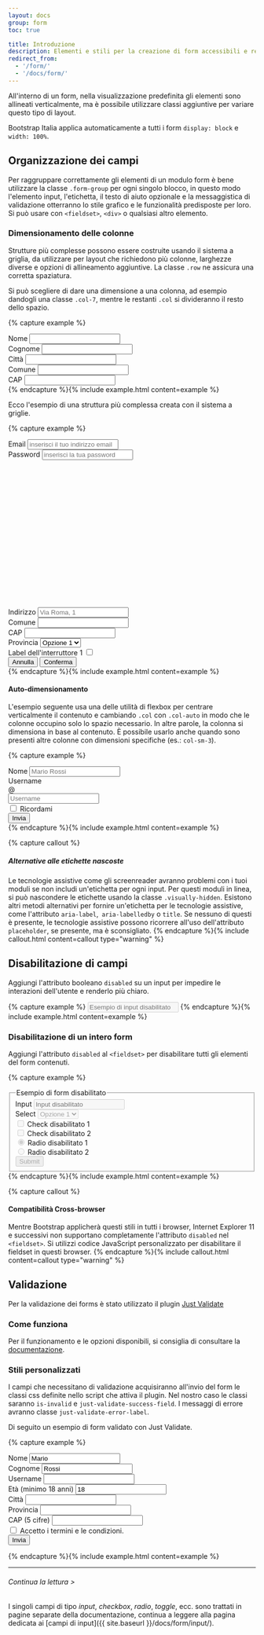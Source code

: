 ```yaml
---
layout: docs
group: form
toc: true

title: Introduzione
description: Elementi e stili per la creazione di form accessibili e responsivi
redirect_from:
  - '/form/'
  - '/docs/form/'
---
```


All'interno di un form, nella visualizzazione predefinita gli elementi sono allineati verticalmente, ma è possibile utilizzare classi aggiuntive per variare questo tipo di layout.

Bootstrap Italia applica automaticamente a tutti i form `display: block` e `width: 100%`.

## Organizzazione dei campi

Per raggruppare correttamente gli elementi di un modulo form è bene utilizzare la classe `.form-group` per ogni singolo blocco, in questo modo l'elemento input, l'etichetta, il testo di aiuto opzionale e la messaggistica di validazione otterranno lo stile grafico e le funzionalità predisposte per loro. Si può usare con `<fieldset>`, `<div>` o qualsiasi altro elemento.

### Dimensionamento delle colonne

Strutture più complesse possono essere costruite usando il sistema a griglia, da utilizzare per layout che richiedono più colonne, larghezze diverse e opzioni di allineamento aggiuntive. La classe `.row` ne assicura una corretta spaziatura.

Si può scegliere di dare una dimensione a una colonna, ad esempio dandogli una classe `.col-7`, mentre le restanti `.col` si divideranno il resto dello spazio.

{% capture example %}

<div>
  <div class="row">
    <div class="form-group col-md-6">
      <label for="formNome">Nome</label>
      <input type="text" class="form-control" id="formNome">
    </div>
    <div class="form-group col-md-6">
      <label for="formCognome">Cognome</label>
      <input type="text" class="form-control" id="formCognome">
    </div>
  </div>
  <div class="row">
    <div class="form-group col-7">
      <label for="Citta">Città</label>
      <input type="text" class="form-control" id="Citta">
    </div>
    <div class="form-group col">
      <label for="Comune">Comune</label>
      <input type="text" class="form-control" id="Comune">
    </div>
    <div class="form-group col">
      <label for="CAP">CAP</label>
      <input type="text" class="form-control" id="CAP">
    </div>
  </div>
</div>
{% endcapture %}{% include example.html content=example %}

Ecco l'esempio di una struttura più complessa creata con il sistema a griglie.

{% capture example %}

<div>
  <div class="row">
    <div class="form-group col-md-6">
      <label for="inputEmail4">Email</label>
      <input type="email" class="form-control" id="inputEmail4" placeholder="inserisci il tuo indirizzo email">
    </div>
    <div class="form-group col-md-6">
      <label for="exampleInputPassword">Password</label>
      <input type="password" data-bs-input class="form-control input-password" id="exampleInputPassword" placeholder="inserisci la tua password">
      <span class="password-icon" aria-hidden="true">
        <svg class="password-icon-visible icon icon-sm"><use href="{{ site.baseurl }}/dist/svg/sprites.svg#it-password-visible"></use></svg>
        <svg class="password-icon-invisible icon icon-sm d-none"><use href="{{ site.baseurl }}/dist/svg/sprites.svg#it-password-invisible"></use></svg>
      </span>
    </div>
  </div>
  <div class="row">
    <div class="form-group col">
      <label for="inputAddress">Indirizzo</label>
      <input type="text" class="form-control" id="inputAddress" placeholder="Via Roma, 1">
    </div>
  </div>
  <div class="row">
    <div class="form-group col-md-6">
      <label for="inputCity">Comune</label>
      <input type="text" class="form-control" id="inputCity">
    </div>
    <div class="form-group col-md-2">
      <label for="inputCAP">CAP</label>
      <input type="text" class="form-control" id="inputCAP">
    </div>
    <div class="col-md-4">
      <div class="select-wrapper">
        <label for="selectID">Provincia</label>
        <select id="selectID" title="Scegli un'opzione">
          <option value="Value 1">Opzione 1</option>
          <option value="Value 2">Opzione 2</option>
          <option value="Value 3">Opzione 3</option>
          <option value="Value 4">Opzione 4</option>
          <option value="Value 5">Opzione 5</option>
        </select>
      </div>
    </div>
  </div>
  <div class="row">
    <div class="form-group col-md-6">
      <div class="toggles">
        <label for="toggleEsempio1a">
          Label dell'interruttore 1
          <input type="checkbox" id="toggleEsempio1a">
          <span class="lever"></span>
        </label>
      </div>
    </div>
  </div>
  <div class="row">
    <div class="form-group col text-center">
      <button type="button" class="btn btn-outline-primary">Annulla</button>
      <button type="submit" class="btn btn-primary">Conferma</button>
    </div>
  </div>
</div>
{% endcapture %}{% include example.html content=example %}

#### Auto-dimensionamento

L'esempio seguente usa una delle utilità di flexbox per centrare verticalmente il contenuto e cambiando `.col` con `.col-auto` in modo che le colonne occupino solo lo spazio necessario. In altre parole, la colonna si dimensiona in base al contenuto. È possibile usarlo anche quando sono presenti altre colonne con dimensioni specifiche (es.: `col-sm-3`).

{% capture example %}

<div class="row align-items-center">
  <div class="col-auto">
    <label class="visually-hidden" for="inlineFormInput">Nome</label>
    <input type="text" class="form-control" id="inlineFormInput" placeholder="Mario Rossi">
  </div>
  <div class="col-auto">
    <label class="visually-hidden" for="inlineFormInputGroup">Username</label>
    <div class="input-group">
      <div class="input-group-prepend">
        <div class="input-group-text">@</div>
      </div>
      <input type="text" class="form-control" id="inlineFormInputGroup" placeholder="Username">
    </div>
  </div>
  <div class="col-auto">
    <div class="form-check m-0">
      <input class="form-check-input" type="checkbox" id="autoSizingCheck">
      <label class="form-check-label" for="autoSizingCheck">
        Ricordami
      </label>
    </div>
  </div>
  <div class="col-auto">
    <button type="submit" class="btn btn-primary">Invia</button>
  </div>
</div>
{% endcapture %}{% include example.html content=example %}

{% capture callout %}

##### Alternative alle etichette nascoste

Le tecnologie assistive come gli screenreader avranno problemi con i tuoi moduli se non includi un'etichetta per ogni input. Per questi moduli in linea, si può nascondere le etichette usando la classe `.visually-hidden`. Esistono altri metodi alternativi per fornire un'etichetta per le tecnologie assistive, come l'attributo `aria-label`,` aria-labelledby` o `title`. Se nessuno di questi è presente, le tecnologie assistive possono ricorrere all'uso dell'attributo `placeholder`, se presente, ma è sconsigliato.
{% endcapture %}{% include callout.html content=callout type="warning" %}

## Disabilitazione di campi

Aggiungi l'attributo booleano `disabled` su un input per impedire le interazioni dell'utente e renderlo più chiaro.

{% capture example %}
<input class="form-control" id="disabledInput" type="text" placeholder="Esempio di input disabilitato" aria-label="Label" disabled>
{% endcapture %}{% include example.html content=example %}

### Disabilitazione di un intero form

Aggiungi l'attributo `disabled` al `<fieldset>` per disabilitare tutti gli elementi del form contenuti.

{% capture example %}

<div>
  <fieldset disabled aria-label="Form disabilitato">
    <legend class="mb-4">Esempio di form disabilitato</legend>
      <div class="row mt-4">
        <div class="col-12 col-md-6">
          <div class="form-group">
            <label for="disabledFieldsetInput">Input </label>
            <input type="text" id="disabledFieldsetInput" class="form-control" placeholder="Input disabilitato">
          </div>
        </div>
        <div class="col-12 col-md-6">
          <div class="form-group">
            <div class="select-wrapper">
              <label for="disabledFieldsetSelect">Select</label>
              <select id="disabledFieldsetSelect" title="Select disabilitata">
                <option value="Value 1">Opzione 1</option>
                <option value="Value 2">Opzione 2</option>
                <option value="Value 3">Opzione 3</option>
                <option value="Value 4">Opzione 4</option>
                <option value="Value 5">Opzione 5</option>
              </select>
            </div>
          </div>
        </div>
      </div>
      <div class="row mb-4">
        <div class="col-12 col-md-6">
          <div class="form-check mb-3">
            <input class="form-check-input" type="checkbox" id="disabledFieldsetCheck1">
            <label class="form-check-label" for="disabledFieldsetCheck1">
              Check disabilitato 1
            </label>
          </div>
          <div class="form-check">
            <input class="form-check-input" type="checkbox" id="disabledFieldsetCheck2">
            <label class="form-check-label" for="disabledFieldsetCheck2">
              Check disabilitato 2
            </label>
          </div>
        </div>
        <div class="col-12 col-md-6">
          <div class="form-check">
            <input name="gruppo1" type="radio" id="disabledFieldsetRadio1" checked>
            <label for="disabledFieldsetRadio1">
              Radio disabilitato 1
            </label>
          </div>
          <div class="form-check">
            <input name="gruppo1" type="radio" id="disabledFieldsetRadio2">
            <label for="disabledFieldsetRadio2">
              Radio disabilitato 2
            </label>
          </div>
        </div>
      </div>
    <button class="btn btn-primary mt-3">Submit</button>
  </fieldset>
</div>
{% endcapture %}{% include example.html content=example %}

{% capture callout %}

#### Compatibilità Cross-browser

Mentre Bootstrap applicherà questi stili in tutti i browser, Internet Explorer 11 e successivi non supportano completamente l'attributo `disabled` nel `<fieldset>`. Si utilizzi codice JavaScript personalizzato per disabilitare il fieldset in questi browser.
{% endcapture %}{% include callout.html content=callout type="warning" %}

## Validazione

Per la validazione dei forms è stato utilizzato il plugin [Just Validate](https://just-validate.dev/)

### Come funziona

Per il funzionamento e le opzioni disponibili, si consiglia di consultare la [documentazione](https://just-validate.dev/).

### Stili personalizzati

I campi che necessitano di validazione acquisiranno all'invio del form le classi css definite nello script che attiva il plugin. Nel nostro caso le classi saranno `is-invalid` e `just-validate-success-field`. I messaggi di errore avranno classe `just-validate-error-label`.

Di seguito un esempio di form validato con Just Validate.

{% capture example %}

<form class="needs-validation" id="justValidateForm">
  <div class="row mt-4">
    <div class="form-group col-md-3 mb-4">
      <label for="validationCustom01">Nome</label>
      <input type="text" class="form-control" id="validationCustom01" value="Mario" required>
    </div>
    <div class="form-group col-md-3 mb-4">
      <label for="validationCustom02">Cognome</label>
      <input type="text" class="form-control" id="validationCustom02" value="Rossi" required>
    </div>
    <div class="form-group col-md-3 mb-4">
      <label for="validationCustomUsername">Username</label>
      <input type="text" class="form-control" id="validationCustomUsername" required>
    </div>
    <div class="form-group col-md-3 mb-4">
      <label for="validationAge">Età (minimo 18 anni)</label>
      <input type="number" data-bs-input class="form-control" id="validationAge" value="18" min="18" step="1" required>
    </div>
  </div>
  <div class="row">
    <div class="form-group col-md-6 mb-4">
      <label for="validationCustom03">Città</label>
      <input type="text" class="form-control" id="validationCustom03" required>
    </div>
    <div class="form-group col-md-3 mb-4">
      <label for="validationCustom04">Provincia</label>
      <input type="text" class="form-control" id="validationCustom04" required>
    </div>
    <div class="form-group col-md-3 mb-4">
      <label for="validationCustom05">CAP (5 cifre)</label>
      <input type="text" class="form-control" id="validationCustom05" required>
    </div>
  </div>
  <div class="form-check">
    <input class="form-check-input" type="checkbox" value="" id="invalidCheck" required>
    <label class="form-check-label" for="invalidCheck">Accetto i termini e le condizioni.</label>
  </div>
  <button class="btn btn-primary mt-3" type="submit">Invia</button>
</form>
<div class="row mt-4">
  <div class="col-12">
    <div aria-live="polite" id="errorMsgContainer"></div>
  </div>
</div>
<script>
  document.addEventListener("DOMContentLoaded", function() {
    const errorMessage = '<div class="alert alert-danger alert-dismissible fade show" role="alert"><strong>Attenzione</strong> Alcuni campi inseriti sono da controllare.<button type="button" class="btn-close" data-bs-dismiss="alert" aria-label="Chiudi avviso">';
    const errorWrapper = document.querySelector('#errorMsgContainer');
    const validate = new bootstrap.FormValidate('#justValidateForm', {
      errorFieldCssClass: 'is-invalid',
      errorLabelCssClass: 'form-feedback',
      errorLabelStyle: '',
      focusInvalidField: false,
    })
    validate
      .addField('#validationCustom01', [
        {
          rule: 'required',
          errorMessage: 'Questo campo è richiesto'
        },
      ])
      .addField('#validationCustom02', [
        {
          rule: 'required',
          errorMessage: 'Questo campo è richiesto'
        },
      ])
      .addField('#validationCustom03', [
        {
          rule: 'required',
          errorMessage: 'Questo campo è richiesto'
        },
      ])
      .addField('#validationCustom04', [
        {
          rule: 'required',
          errorMessage: 'Questo campo è richiesto'
        },
      ])
      .addField('#validationCustomUsername', [
        {
          rule: 'required',
          errorMessage: 'Questo campo è richiesto'
        },
      ])
      .addField('#validationAge', [
        {
          rule: 'required',
          errorMessage: 'Questo campo è richiesto'
        },
        {
          rule: 'minNumber',
          value: 18,
          errorMessage: 'Deve essere maggiore di 17'
        },
      ])
      .addField('#validationCustom05', [
        {
          rule: 'required',
          errorMessage: 'Questo campo è richiesto'
        },
        {
          rule: 'minLength',
          value: 5,
          errorMessage: 'Inserire 5 cifre'
        },
        {
          rule: 'maxLength',
          value: 5,
          errorMessage: 'Inserire 5 cifre'
        },
        {
          rule: 'number',
          errorMessage: 'Inserire un numero'
        },
      ])
      .addField('#invalidCheck', [
        {
          rule: 'required',
          errorMessage: 'Questo campo è richiesto'
        },
      ])
      .onFail((fields) => {
        $('errorMsgContainer').alert();
        errorWrapper.innerHTML = ''
        errorWrapper.innerHTML = errorMessage
      })
  })
</script>

{% endcapture %}{% include example.html content=example %}

---

###### Continua la lettura >

I singoli campi di tipo _input_, _checkbox_, _radio_, _toggle_, ecc. sono trattati in pagine separate della documentazione, continua a leggere alla pagina dedicata ai [campi di input]({{ site.baseurl }}/docs/form/input/).
